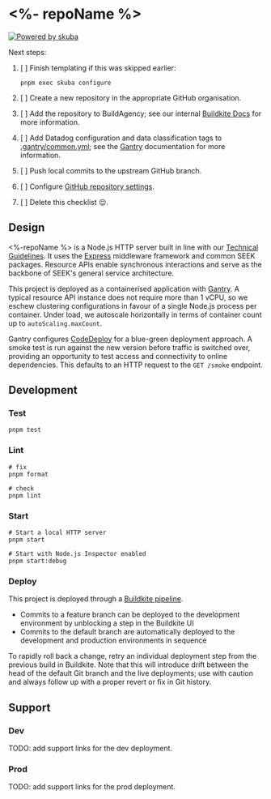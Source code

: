 # <%- repoName %>

[![Powered by skuba](https://img.shields.io/badge/🤿%20skuba-powered-009DC4)](https://github.com/seek-oss/skuba)

Next steps:

1. [ ] Finish templating if this was skipped earlier:

   ```shell
   pnpm exec skuba configure
   ```

2. [ ] Create a new repository in the appropriate GitHub organisation.
3. [ ] Add the repository to BuildAgency;
       see our internal [Buildkite Docs] for more information.
4. [ ] Add Datadog configuration and data classification tags to [.gantry/common.yml](.gantry/common.yml);
       see the [Gantry] documentation for more information.
5. [ ] Push local commits to the upstream GitHub branch.
6. [ ] Configure [GitHub repository settings].
7. [ ] Delete this checklist 😌.

[Buildkite Docs]: https://backstage.myseek.xyz/docs/default/component/buildkite-docs
[GitHub repository settings]: https://github.com/<%-orgName%>/<%-repoName%>/settings

## Design

<%-repoName %> is a Node.js HTTP server built in line with our [Technical Guidelines].
It uses the [Express] middleware framework and common SEEK packages.
Resource APIs enable synchronous interactions and serve as the backbone of SEEK's general service architecture.

This project is deployed as a containerised application with [Gantry].
A typical resource API instance does not require more than 1 vCPU,
so we eschew clustering configurations in favour of a single Node.js process per container.
Under load, we autoscale horizontally in terms of container count up to `autoScaling.maxCount`.

Gantry configures [CodeDeploy] for a blue-green deployment approach.
A smoke test is run against the new version before traffic is switched over,
providing an opportunity to test access and connectivity to online dependencies.
This defaults to an HTTP request to the `GET /smoke` endpoint.

## Development

### Test

```shell
pnpm test
```

### Lint

```shell
# fix
pnpm format

# check
pnpm lint
```

### Start

```shell
# Start a local HTTP server
pnpm start

# Start with Node.js Inspector enabled
pnpm start:debug
```

### Deploy

This project is deployed through a [Buildkite pipeline](.buildkite/pipeline.yml).

- Commits to a feature branch can be deployed to the development environment by unblocking a step in the Buildkite UI
- Commits to the default branch are automatically deployed to the development and production environments in sequence

To rapidly roll back a change,
retry an individual deployment step from the previous build in Buildkite.
Note that this will introduce drift between the head of the default Git branch and the live deployments;
use with caution and always follow up with a proper revert or fix in Git history.

## Support

### Dev

TODO: add support links for the dev deployment.

<!--
- CloudWatch dashboard
- Datadog dashboard
- Datadog logs
-->

### Prod

TODO: add support links for the prod deployment.

<!--
- CloudWatch dashboard
- Datadog dashboard
- Datadog logs
-->

[CodeDeploy]: https://docs.aws.amazon.com/codedeploy
[Express]: https://expressjs.com
[Gantry]: https://backstage.myseek.xyz/docs/default/component/gantry/
[Technical Guidelines]: https://myseek.atlassian.net/wiki/spaces/AA/pages/2358346017/
